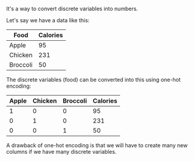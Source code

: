 It's a way to convert discrete variables into numbers.

Let's say we have a data like this:

| Food     | Calories |
| -------- | -------- |
| Apple    | 95       |
| Chicken  | 231      |
| Broccoli | 50       |

The discrete variables (food) can be converted into this using one-hot encoding:

| Apple | Chicken | Broccoli | Calories |
| ----- | ------- | -------- | -------- |
| 1     | 0       | 0        | 95       |
| 0     | 1       | 0        | 231      |
| 0     | 0       | 1        | 50       |

A drawback of one-hot encoding is that we will have to create many new columns if we have many discrete variables.
